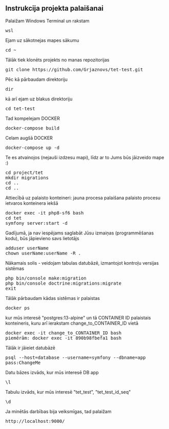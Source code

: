  <h2>Instrukcija projekta palaišanai</h2>
Palaižam Windows Terminal un rakstam
<pre>wsl</pre>
Ejam uz sākotnejas mapes sākumu
<pre>cd ~</pre>
Tālāk tiek klonēts projekts no manas repozitorijas
<pre>git clone https://github.com/Grjaznovs/tet-test.git</pre>
Pēc kā pārbaudam direktoriju
<pre>dir</pre>
kā arī ejam uz blakus direktoriju
<pre>cd tet-test</pre>
Tad kompelejam DOCKER
<pre>docker-compose build</pre>
Celam augšā DOCKER
<pre>docker-compose up -d</pre>

Te es atvainojos (nejauši izdzesu mapi), līdz ar to Jums būs jāizveido mape :)
<pre>cd project/tet <br/>mkdir migrations <br/>cd ..<br/>cd .. </pre>
Attiecībā uz palaisto konteineri: jauna procesa palaišana palaisto procesu ietvaros konteinera iekšā
<pre>docker exec -it php8-sf6 bash<br/>cd tet<br/>symfony server:start -d</pre>

Gadījumā, ja nav iespējams saglabāt Jūsu izmaiņas (programmēšanas kodu), būs jāpievieno savs lietotājs
<pre>adduser userName<br/>chown userName:userName -R .</pre>

Nākamais solis - veidojam tabulas datubāzē, izmantojot kontroļu versijas sistēmas
<pre>php bin/console make:migration<br/>php bin/console doctrine:migrations:migrate<br/>exit</pre>

Tālāk pārbaudam kādas sistēmas ir palaistas
<pre>docker ps</pre>
kur mūs interesē "postgres:13-alpine" un tā CONTAINER ID palaistais konteineris, kuru arī ierakstam change_to_CONTAINER_ID vietā
<pre>docker exec -it change_to_CONTAINER_ID bash<br/>piemērām: docker exec -it 890b98fbefa1 bash</pre>

Tālāk ir jāieiet datubāzē
<pre>psql --host=database --username=symfony --dbname=app<br/>pass:ChangeMe</pre>

Datu bāzes izvāds, kur mūs interesē DB app
<pre>\l</pre>
Tabulu izvāds, kur mūs interesē "tet_test", "tet_test_id_seq"
<pre>\d</pre>

Ja minētās darbības bija veiksmīgas, tad palaižam 
<pre>http://localhost:9000/</pre>
